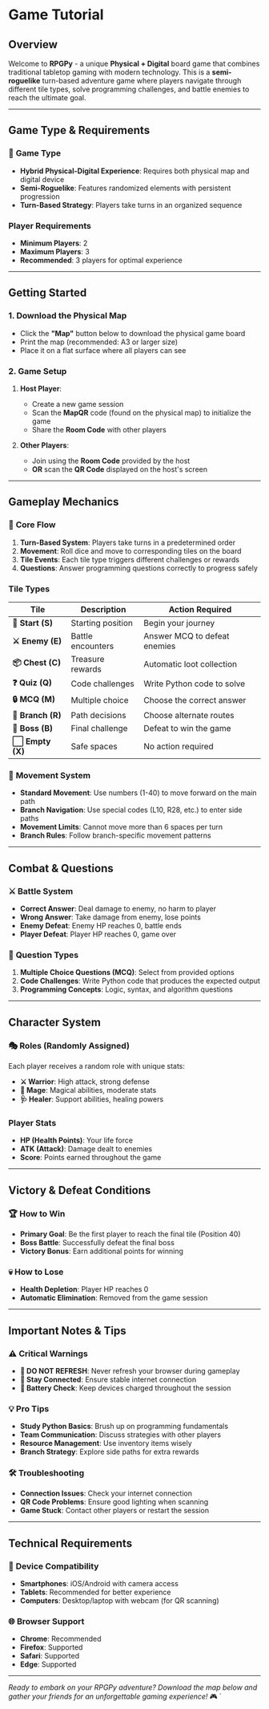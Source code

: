 # Game Tutorial

## Overview

Welcome to **RPGPy** - a unique **Physical + Digital** board game that combines traditional tabletop gaming with modern technology. This is a **semi-roguelike** turn-based adventure game where players navigate through different tile types, solve programming challenges, and battle enemies to reach the ultimate goal.

---

## Game Type & Requirements

### 🎲 **Game Type**
- **Hybrid Physical-Digital Experience**: Requires both physical map and digital device
- **Semi-Roguelike**: Features randomized elements with persistent progression
- **Turn-Based Strategy**: Players take turns in an organized sequence

###  **Player Requirements**
- **Minimum Players**: 2
- **Maximum Players**: 3
- **Recommended**: 3 players for optimal experience

---

## Getting Started

###  **1. Download the Physical Map**
- Click the **"Map"** button below to download the physical game board
- Print the map (recommended: A3 or larger size)
- Place it on a flat surface where all players can see

###  **2. Game Setup**
1. **Host Player**: 
   - Create a new game session
   - Scan the **MapQR** code (found on the physical map) to initialize the game
   - Share the **Room Code** with other players

2. **Other Players**:
   - Join using the **Room Code** provided by the host
   - **OR** scan the **QR Code** displayed on the host's screen

---

## Gameplay Mechanics

### 🎯 **Core Flow**

1. **Turn-Based System**: Players take turns in a predetermined order
2. **Movement**: Roll dice and move to corresponding tiles on the board
3. **Tile Events**: Each tile type triggers different challenges or rewards
4. **Questions**: Answer programming questions correctly to progress safely

###  **Tile Types**

| Tile | Description | Action Required |
|------|-------------|-----------------|
| **🏃 Start (S)** | Starting position | Begin your journey |
| **⚔️ Enemy (E)** | Battle encounters | Answer MCQ to defeat enemies |
| **📦 Chest (C)** | Treasure rewards | Automatic loot collection |
| **❓ Quiz (Q)** | Code challenges | Write Python code to solve |
| **🔒 MCQ (M)** | Multiple choice | Choose the correct answer |
| **🔄 Branch (R)** | Path decisions | Choose alternate routes |
| **👑 Boss (B)** | Final challenge | Defeat to win the game |
| **⬜ Empty (X)** | Safe spaces | No action required |

### 🎲 **Movement System**

- **Standard Movement**: Use numbers (1-40) to move forward on the main path
- **Branch Navigation**: Use special codes (L10, R28, etc.) to enter side paths
- **Movement Limits**: Cannot move more than 6 spaces per turn
- **Branch Rules**: Follow branch-specific movement patterns

---

## Combat & Questions

### ⚔️ **Battle System**
- **Correct Answer**: Deal damage to enemy, no harm to player
- **Wrong Answer**: Take damage from enemy, lose points
- **Enemy Defeat**: Enemy HP reaches 0, battle ends
- **Player Defeat**: Player HP reaches 0, game over

### 🧠 **Question Types**
1. **Multiple Choice Questions (MCQ)**: Select from provided options
2. **Code Challenges**: Write Python code that produces the expected output
3. **Programming Concepts**: Logic, syntax, and algorithm questions

---

## Character System

### 🎭 **Roles (Randomly Assigned)**
Each player receives a random role with unique stats:

- **⚔️ Warrior**: High attack, strong defense
- **🧙 Mage**: Magical abilities, moderate stats  
- **🩺 Healer**: Support abilities, healing powers

###  **Player Stats**
- **HP (Health Points)**: Your life force
- **ATK (Attack)**: Damage dealt to enemies
- **Score**: Points earned throughout the game

---

## Victory & Defeat Conditions

### 🏆 **How to Win**
- **Primary Goal**: Be the first player to reach the final tile (Position 40)
- **Boss Battle**: Successfully defeat the final boss
- **Victory Bonus**: Earn additional points for winning

### 💀 **How to Lose**
- **Health Depletion**: Player HP reaches 0
- **Automatic Elimination**: Removed from the game session

---

## Important Notes & Tips

### ⚠️ **Critical Warnings**
- **🚫 DO NOT REFRESH**: Never refresh your browser during gameplay
- **📱 Stay Connected**: Ensure stable internet connection
- **🔋 Battery Check**: Keep devices charged throughout the session

### 💡 **Pro Tips**
- **Study Python Basics**: Brush up on programming fundamentals
- **Team Communication**: Discuss strategies with other players
- **Resource Management**: Use inventory items wisely
- **Branch Strategy**: Explore side paths for extra rewards

### 🛠️ **Troubleshooting**
- **Connection Issues**: Check your internet connection
- **QR Code Problems**: Ensure good lighting when scanning
- **Game Stuck**: Contact other players or restart the session

---

## Technical Requirements

### 📱 **Device Compatibility**
- **Smartphones**: iOS/Android with camera access
- **Tablets**: Recommended for better experience
- **Computers**: Desktop/laptop with webcam (for QR scanning)

### 🌐 **Browser Support**
- **Chrome**: Recommended
- **Firefox**: Supported
- **Safari**: Supported
- **Edge**: Supported

---

*Ready to embark on your RPGPy adventure? Download the map below and gather your friends for an unforgettable gaming experience!* 🎮
  `